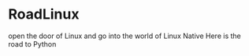 # RoadLinux
open the door of Linux and go into the world of Linux Native
Here is the road to Python

